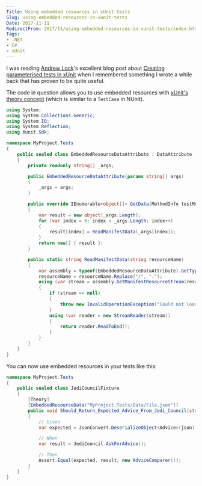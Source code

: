 ```yaml
---
Title: Using embedded resources in xUnit tests
Slug: using-embedded-resources-in-xunit-tests
Date: 2017-11-11
RedirectFrom: 2017/11/using-embedded-resources-in-xunit-tests/index.html
Tags:
- .NET
- C#
- xUnit
---
```


I was reading [Andrew Lock](https://andrewlock.net)'s excellent blog post about 
[Creating parameterised tests in xUnit](https://andrewlock.net/creating-parameterised-tests-in-xunit-with-inlinedata-classdata-and-memberdata)
when I remembered something I wrote a while back that has proven to be quite useful.

The code in question allows you to use embedded resources with [xUnit's theory concept](https://xunit.github.io/docs/getting-started-desktop.html#write-first-theory)
(which is similar to a `TestCase` in NUnit).

```csharp
using System;
using System.Collections.Generic;
using System.IO;
using System.Reflection;
using Xunit.Sdk;

namespace MyProject.Tests
{
    public sealed class EmbeddedResourceDataAttribute : DataAttribute
    {
        private readonly string[] _args;

        public EmbeddedResourceDataAttribute(params string[] args)
        {
            _args = args;
        }

        public override IEnumerable<object[]> GetData(MethodInfo testMethod)
        {
            var result = new object[_args.Length];
            for (var index = 0; index < _args.Length; index++)
            {
                result[index] = ReadManifestData(_args[index]);
            }
            return new[] { result };
        }

        public static string ReadManifestData(string resourceName)
        {
            var assembly = typeof(EmbeddedResourceDataAttribute).GetTypeInfo().Assembly;
            resourceName = resourceName.Replace("/", ".");
            using (var stream = assembly.GetManifestResourceStream(resourceName))
            {
                if (stream == null)
                {
                    throw new InvalidOperationException("Could not load manifest resource stream.");
                }
                using (var reader = new StreamReader(stream))
                {
                    return reader.ReadToEnd();
                }
            }
        }
    }
}
```

You can now use embedded resources in your tests like this:

```csharp
namespace MyProject.Tests
{
    public sealed class JediCouncilFixture
    {
        [Theory]
        [EmbeddedResourceData("MyProject.Tests/Data/File.json")]
        public void Should_Return_Expected_Advice_From_Jedi_Council(string json)
        {
            // Given
            var expected = JsonConvert.DeserializeObject<Advice>(json);

            // When
            var result = JediCouncil.AskForAdvice();

            // Then
            Assert.Equal(expected, result, new AdviceComparer());
        }
    }
}
```